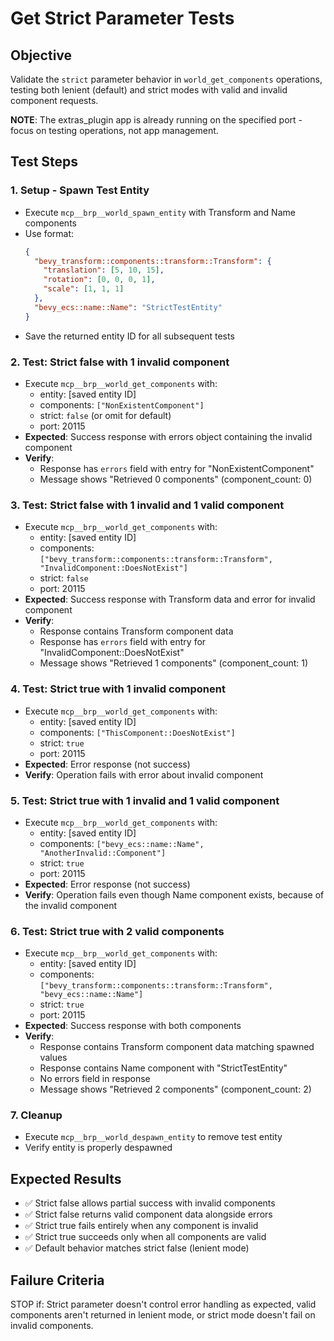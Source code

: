 # Get Strict Parameter Tests

## Objective
Validate the `strict` parameter behavior in `world_get_components` operations, testing both lenient (default) and strict modes with valid and invalid component requests.

**NOTE**: The extras_plugin app is already running on the specified port - focus on testing operations, not app management.

## Test Steps

### 1. Setup - Spawn Test Entity
- Execute `mcp__brp__world_spawn_entity` with Transform and Name components
- Use format:
  ```json
  {
    "bevy_transform::components::transform::Transform": {
      "translation": [5, 10, 15],
      "rotation": [0, 0, 0, 1],
      "scale": [1, 1, 1]
    },
    "bevy_ecs::name::Name": "StrictTestEntity"
  }
  ```
- Save the returned entity ID for all subsequent tests

### 2. Test: Strict false with 1 invalid component
- Execute `mcp__brp__world_get_components` with:
  - entity: [saved entity ID]
  - components: `["NonExistentComponent"]`
  - strict: `false` (or omit for default)
  - port: 20115
- **Expected**: Success response with errors object containing the invalid component
- **Verify**:
  - Response has `errors` field with entry for "NonExistentComponent"
  - Message shows "Retrieved 0 components" (component_count: 0)

### 3. Test: Strict false with 1 invalid and 1 valid component
- Execute `mcp__brp__world_get_components` with:
  - entity: [saved entity ID]
  - components: `["bevy_transform::components::transform::Transform", "InvalidComponent::DoesNotExist"]`
  - strict: `false`
  - port: 20115
- **Expected**: Success response with Transform data and error for invalid component
- **Verify**:
  - Response contains Transform component data
  - Response has `errors` field with entry for "InvalidComponent::DoesNotExist"
  - Message shows "Retrieved 1 components" (component_count: 1)

### 4. Test: Strict true with 1 invalid component
- Execute `mcp__brp__world_get_components` with:
  - entity: [saved entity ID]
  - components: `["ThisComponent::DoesNotExist"]`
  - strict: `true`
  - port: 20115
- **Expected**: Error response (not success)
- **Verify**: Operation fails with error about invalid component

### 5. Test: Strict true with 1 invalid and 1 valid component
- Execute `mcp__brp__world_get_components` with:
  - entity: [saved entity ID]
  - components: `["bevy_ecs::name::Name", "AnotherInvalid::Component"]`
  - strict: `true`
  - port: 20115
- **Expected**: Error response (not success)
- **Verify**: Operation fails even though Name component exists, because of the invalid component

### 6. Test: Strict true with 2 valid components
- Execute `mcp__brp__world_get_components` with:
  - entity: [saved entity ID]
  - components: `["bevy_transform::components::transform::Transform", "bevy_ecs::name::Name"]`
  - strict: `true`
  - port: 20115
- **Expected**: Success response with both components
- **Verify**:
  - Response contains Transform component data matching spawned values
  - Response contains Name component with "StrictTestEntity"
  - No errors field in response
  - Message shows "Retrieved 2 components" (component_count: 2)

### 7. Cleanup
- Execute `mcp__brp__world_despawn_entity` to remove test entity
- Verify entity is properly despawned

## Expected Results
- ✅ Strict false allows partial success with invalid components
- ✅ Strict false returns valid component data alongside errors
- ✅ Strict true fails entirely when any component is invalid
- ✅ Strict true succeeds only when all components are valid
- ✅ Default behavior matches strict false (lenient mode)

## Failure Criteria
STOP if: Strict parameter doesn't control error handling as expected, valid components aren't returned in lenient mode, or strict mode doesn't fail on invalid components.
